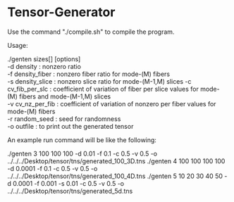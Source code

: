 # Tensor-Generator


Use the command "./compile.sh" to compile the program.

Usage: 

./genten sizes[] [options]                                                                                                                               
	-d density : nonzero ratio                                                                                                                                         
	-f density_fiber : nonzero fiber ratio for mode-(M) fibers                                                                                                                             
	-s density_slice : nonzero slice ratio for mode-(M-1,M) slices
	-c cv_fib_per_slc : coefficient of variation of fiber per slice values for mode-(M) fibers and mode-(M-1,M) slices 	
	-v cv_nz_per_fib : coefficient of variation of nonzero per fiber values for mode-(M) fibers                                                                                                            
	-r random_seed : seed for randomness                                                                                                                          
	-o outfile : to print out the generated tensor

An example run command will be like the following:

./genten 3 100 100 100 -d 0.01 -f 0.1 -c 0.5 -v 0.5 -o ../../../Desktop/tensor/tns/generated_100_3D.tns
./genten 4 100 100 100 100 -d 0.0001 -f 0.1 -c 0.5 -v 0.5 -o ../../../Desktop/tensor/tns/generated_100_4D.tns
./genten 5 10 20 30 40 50 -d 0.0001 -f 0.001 -s 0.01 -c 0.5 -v 0.5 -o ../../../Desktop/tensor/tns/generated_5d.tns
